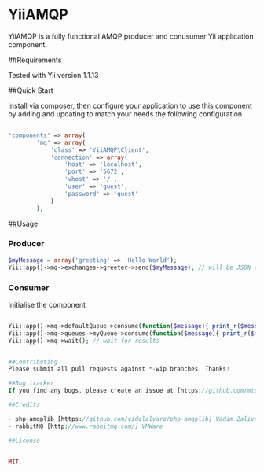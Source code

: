 YiiAMQP
=======

YiiAMQP is a fully functional AMQP producer and conusumer Yii application component.

##Requirements

Tested with Yii version 1.1.13


##Quick Start

Install via composer, then configure your application to use this component by adding and updating to match your needs the following configuration

```php

'components' => array(
        'mq' => array(
            'class' => 'YiiAMQP\Client',
            'connection' => array(
                'host' => 'localhost',
                'port' => '5672',
                'vhost' => '/',
                'user' => 'guest',
                'password' => 'guest'
            )
        ),
```


##Usage

### Producer

```php
$myMessage = array('greeting' => 'Hello World');
Yii::app()->mq->exchanges->greeter->send($myMessage); // will be JSON encoded
```

### Consumer

Initialise the component

```php

Yii::app()->mq->defaultQueue->consume(function($message){ print_r($message); });
Yii::app()->mq->queues->myQueue->consume(function($message){ print_r($message); });
Yii::app()->mq->wait(); // wait for results


##Contributing
Please submit all pull requests against *-wip branches. Thanks!

##Bug tracker
If you find any bugs, please create an issue at [https://github.com/mteichtahl/YiiAMQP/issues](https://github.com/mteichtahl/YiiAMQP/issues)

##Credits

- php-amqplib [https://github.com/videlalvaro/php-amqplib] Vadim Zaliva lord@crocodile.org
- rabbitMQ [http://www.rabbitmq.com/] VMWare

##License


MIT.
